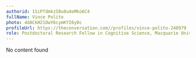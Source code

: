 ```yaml
---
authorid: 1SiPfdmkzS0u0u4oMko6C4
fullName: Vince Polito
photo: 4dACkH21OwY6cymKYI6y0c
profileUrl: https://theconversation.com//profiles/vince-polito-248979
role: Postdoctoral Research Fellow in Cognitive Science, Macquarie University
---
```

No content found